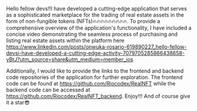 Hello fellow devs!!I have developed a cutting-edge application that serves as a sophisticated marketplace for the trading of real estate assets in the form of non-fungible tokens (NFTs)🔥🔥🔥🔥🔥🔥🔥🔥🔥. To provide a comprehensive overview of the application's functionality, I have included a concise video demonstrating the seamless process of purchasing and listing real estate assets within the platform here https://www.linkedin.com/posts/onwuka-rosario-619890227_hello-fellow-devsi-have-developed-a-cutting-edge-activity-7079705285866438658-yBtJ?utm_source=share&utm_medium=member_ios

Additionally, I would like to provide the links to the frontend and backend code repositories of the application for further exploration. The frontend code can be found at https://github.com/Riocodex/RealNFT while the backend code can be accessed at  https://github.com/Riocodex/RealNFT_backend. Enjoy!!! And of course give it a star😎
